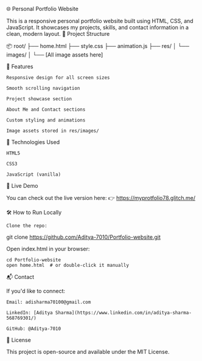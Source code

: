 🌐 Personal Portfolio Website

This is a responsive personal portfolio website built using HTML, CSS, and JavaScript. It showcases my projects, skills, and contact information in a clean, modern layout.
📁 Project Structure

📦 root/
├── home.html
├── style.css
├── animation.js
├── res/
│   └── images/
│       └── [All image assets here]

🚀 Features

    Responsive design for all screen sizes

    Smooth scrolling navigation

    Project showcase section

    About Me and Contact sections

    Custom styling and animations

    Image assets stored in res/images/

🔧 Technologies Used

    HTML5

    CSS3

    JavaScript (vanilla)

🔗 Live Demo

You can check out the live version here:
👉 https://myprotfolio78.glitch.me/


🛠️ How to Run Locally

    Clone the repo:

git clone https://github.com/Aditya-7010/Portfolio-website.git

Open index.html in your browser:

    cd Portfolio-website
    open home.html  # or double-click it manually

📬 Contact

If you'd like to connect:

    Email: adisharma70100@gmail.com

    LinkedIn: [Aditya Sharma](https://www.linkedin.com/in/aditya-sharma-568769301/)

    GitHub: @Aditya-7010

📄 License

This project is open-source and available under the MIT License.
